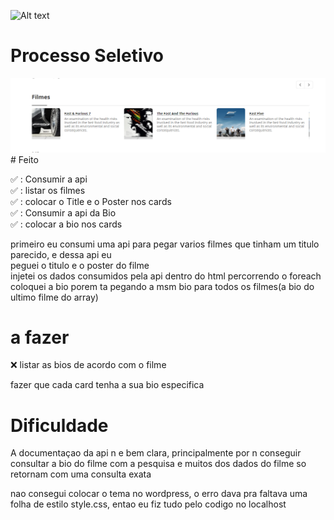 ![Alt text](https://www.convertte.com.br/cvtt/wp-content/themes/cvtt_v3/assets/images/logo.png)

# Processo Seletivo
<img src="./images/result.png" alt="result">
# Feito

:white_check_mark: : Consumir a api </br>
:white_check_mark: : listar os filmes</br>
:white_check_mark: : colocar o Title e o Poster nos cards</br>
:white_check_mark: : Consumir a api da Bio</br>
:white_check_mark: : colocar a bio nos cards</br>



primeiro eu consumi uma api para pegar varios filmes que tinham um titulo parecido, e dessa api eu </br>peguei o titulo e o poster do filme</br>
injetei os dados consumidos pela api dentro do html percorrendo o foreach</br>
coloquei a bio porem ta pegando a msm bio para todos os filmes(a bio do ultimo filme do array)</br>

# a fazer
:x: listar as bios de acordo com o filme</br>

fazer que cada card tenha a sua bio especifica</br>

# Dificuldade 
A documentaçao da api n e bem clara, principalmente por n conseguir consultar a bio do filme com a pesquisa e muitos dos dados do filme so retornam com uma consulta exata</br>


nao consegui colocar o tema no wordpress, o erro dava pra faltava uma folha de estilo style.css, entao eu fiz tudo pelo codigo no localhost</br>
